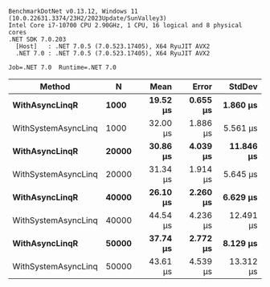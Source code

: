 ```

BenchmarkDotNet v0.13.12, Windows 11 (10.0.22631.3374/23H2/2023Update/SunValley3)
Intel Core i7-10700 CPU 2.90GHz, 1 CPU, 16 logical and 8 physical cores
.NET SDK 7.0.203
  [Host]   : .NET 7.0.5 (7.0.523.17405), X64 RyuJIT AVX2
  .NET 7.0 : .NET 7.0.5 (7.0.523.17405), X64 RyuJIT AVX2

Job=.NET 7.0  Runtime=.NET 7.0  

```
| Method              | N     | Mean     | Error    | StdDev    |
|-------------------- |------ |---------:|---------:|----------:|
| **WithAsyncLinqR**      | **1000**  | **19.52 μs** | **0.655 μs** |  **1.860 μs** |
| WithSystemAsyncLinq | 1000  | 32.00 μs | 1.886 μs |  5.561 μs |
| **WithAsyncLinqR**      | **20000** | **30.86 μs** | **4.039 μs** | **11.846 μs** |
| WithSystemAsyncLinq | 20000 | 31.34 μs | 1.914 μs |  5.645 μs |
| **WithAsyncLinqR**      | **40000** | **26.10 μs** | **2.260 μs** |  **6.629 μs** |
| WithSystemAsyncLinq | 40000 | 44.54 μs | 4.236 μs | 12.491 μs |
| **WithAsyncLinqR**      | **50000** | **37.74 μs** | **2.772 μs** |  **8.129 μs** |
| WithSystemAsyncLinq | 50000 | 43.61 μs | 4.539 μs | 13.312 μs |
